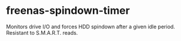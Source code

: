 # freenas-spindown-timer
Monitors drive I/O and forces HDD spindown after a given idle period. Resistant to S.M.A.R.T. reads.
